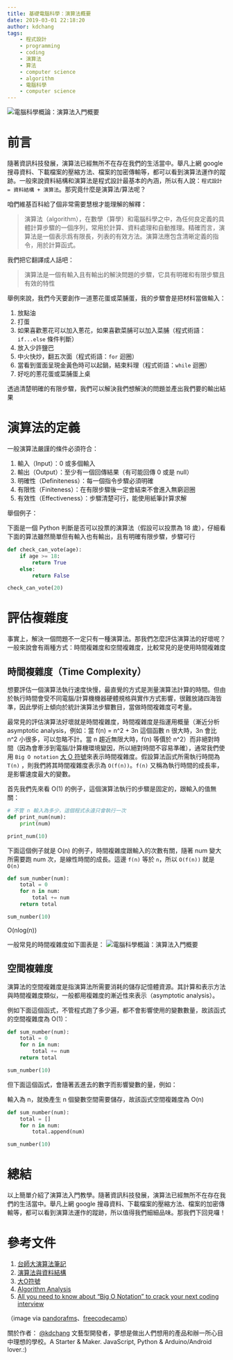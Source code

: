 ```yaml
---
title: 基礎電腦科學：演算法概要
date: 2019-03-01 22:18:20
author: kdchang
tags: 
    - 程式設計
    - programming
    - coding
    - 演算法
    - 算法
    - computer science
    - algorithm
    - 電腦科學
    - computer science
---
```


![電腦科學概論：演算法入門概要](/img/kdchang/cs101/algorithm/algorithm-cover.png)

# 前言
隨著資訊科技發展，演算法已經無所不在存在我們的生活當中。舉凡上網 google 搜尋資料、下載檔案的壓縮方法、檔案的加密傳輸等，都可以看到演算法運作的蹤跡。一般來說資料結構和演算法是程式設計最基本的內涵，所以有人說：`程式設計 = 資料結構 + 演算法`。那究竟什麼是演算法/算法呢？

咱們維基百科給了個非常需要慧根才能理解的解釋：

>演算法（algorithm），在數學（算學）和電腦科學之中，為任何良定義的具體計算步驟的一個序列，常用於計算、資料處理和自動推理。精確而言，演算法是一個表示爲有限長，列表的有效方法。演算法應包含清晰定義的指令，用於計算函式。

我們把它翻譯成人話吧：

> 演算法是一個有輸入且有輸出的解決問題的步驟，它具有明確和有限步驟且有效的特性

舉例來說，我們今天要創作一道蔥花蛋或菜脯蛋，我的步驟會是把材料當做輸入：

1. 放點油
2. 打蛋
3. 如果喜歡蔥花可以加入蔥花，如果喜歡菜脯可以加入菜脯（程式術語：`if...else` 條件判斷）
4. 放入少許鹽巴
5. 中火快炒，翻五次面（程式術語：`for` 迴圈）
6. 當看到蛋面呈現金黃色時可以起鍋，結束料理（程式術語：`while` 迴圈）
7. 好吃的蔥花蛋或菜脯蛋上桌

透過清楚明確的有限步驟，我們可以解決我們想解決的問題並產出我們要的輸出結果

# 演算法的定義
一般演算法嚴謹的條件必須符合：

1. 輸入（Input）：0 或多個輸入
2. 輸出（Output）：至少有一個回傳結果（有可能回傳 0 或是 null）
3. 明確性（Definiteness）：每一個指令步驟必須明確
4. 有限性（Finiteness）：在有限步驟後一定會結束不會進入無窮迴圈
5. 有效性（Effectiveness）：步驟清楚可行，能使用紙筆計算求解

舉個例子：

下面是一個 Python 判斷是否可以投票的演算法（假設可以投票為 18 歲），仔細看下面的算法雖然簡單但有輸入也有輸出，且有明確有限步驟，步驟可行

```py
def check_can_vote(age):
    if age >= 18:
        return True
    else:
        return False

check_can_vote(20)
```

# 評估複雜度
事實上，解決一個問題不一定只有一種演算法。那我們怎麼評估演算法的好壞呢？一般來說會有兩種方式：時間複雜度和空間複雜度，比較常見的是使用時間複雜度

## 時間複雜度（Time Complexity）
想要評估一個演算法執行速度快慢，最直覺的方式是測量演算法計算的時間。但由於執行時間會受不同電腦/計算機機器硬體規格與實作方式影響，很難放諸四海皆準，因此學術上傾向於統計演算法步驟數目，當做時間複雜度可考量。

最常見的評估演算法好壞就是時間複雜度，時間複雜度是指運用概量（漸近分析 asymptotic analysis，例如：當 f(n) = n^2 + 3n 這個函數 n 很大時，3n 會比 n^2 小很多，可以忽略不計。當 n 趨近無限大時，f(n) 等價於 n^2）而非絕對時間（因為會牽涉到電腦/計算機環境變因，所以絕對時間不容易準確），通常我們使用 `Big O notation` [大 O 符號](https://zh.wikipedia.org/wiki/%E5%A4%A7O%E7%AC%A6%E5%8F%B7)來表示時間複雜度。假設算法函式所需執行時間為 `T(n)` ，則我們將其時間複雜度表示為 `O(f(n))`。`f(n)` 又稱為執行時間的成長率，是影響速度最大的變數。

首先我們先來看 O(1) 的例子，這個演算法執行的步驟是固定的，跟輸入的值無關：

```py
# 不管 n 輸入為多少，這個程式永遠只會執行一次
def print_num(num):
    print(num)

print_num(10)
```

下面這個例子就是 O(n) 的例子，時間複雜度跟輸入的次數有關，隨著 num 變大所需要跑 num 次，是線性時間的成長。這邊 `f(n)` 等於 `n`，所以 `O(f(n))` 就是 `O(n)`

```py
def sum_number(num):
    total = 0
    for n in num:
        total += num
    return total

sum_number(10)
```

O(nlog(n))

一般常見的時間複雜度如下圖表是：
![電腦科學概論：演算法入門概要](/img/kdchang/cs101/algorithm/big-o.jpeg)

## 空間複雜度
演算法的空間複雜度是指演算法所需要消耗的儲存記憶體資源。其計算和表示方法與時間複雜度類似，一般都用複雜度的漸近性來表示（asymptotic analysis）。

例如下面這個函式，不管程式跑了多少遍，都不會影響使用的變數數量，故該函式的空間複雜度為 O(1)：

```py
def sum_number(num):
    total = 0
    for n in num:
        total += num
    return total

sum_number(10)
```

但下面這個函式，會隨著丟進去的數字而影響變數的量，例如：

輸入為 n，就換產生 n 個變數空間需要儲存，故該函式空間複雜度為 O(n)

```py
def sum_number(num):
    total = []
    for n in num:
        total.append(num)

sum_number(10)

```

# 總結
以上簡單介紹了演算法入門教學。隨著資訊科技發展，演算法已經無所不在存在我們的生活當中。舉凡上網 google 搜尋資料、下載檔案的壓縮方法、檔案的加密傳輸等，都可以看到演算法運作的蹤跡，所以值得我們細細品味。那我們下回見囉！


# 參考文件
1. [台師大演算法筆記](http://www.csie.ntnu.edu.tw/~u91029/)
2. [演算法與資料結構](http://alrightchiu.github.io/SecondRound/mu-lu-yan-suan-fa-yu-zi-liao-jie-gou.html)
3. [大O符號](https://zh.wikipedia.org/wiki/%E5%A4%A7O%E7%AC%A6%E5%8F%B7)
4. [Algorithm Analysis](http://www.csie.ntnu.edu.tw/~u91029/AlgorithmAnalysis.html)
5. [All you need to know about “Big O Notation” to crack your next coding interview](https://medium.freecodecamp.org/all-you-need-to-know-about-big-o-notation-to-crack-your-next-coding-interview-9d575e7eec4)

（image via [pandorafms](https://blog.pandorafms.org/what-is-an-algorithm/)、[freecodecamp](https://cdn-images-1.medium.com/max/1600/1*KfZYFUT2OKfjekJlCeYvuQ.jpeg)）


關於作者：
[@kdchang](http://blog.kdchang.cc) 文藝型開發者，夢想是做出人們想用的產品和辦一所心目中理想的學校。A Starter & Maker. JavaScript, Python & Arduino/Android lover.:) 
